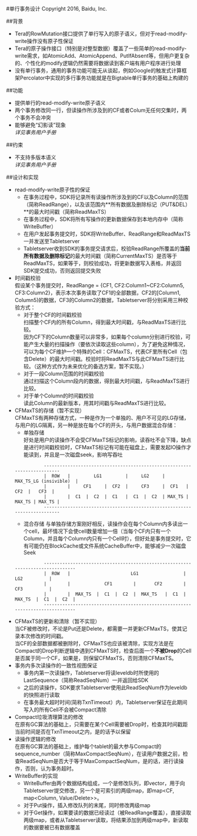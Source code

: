 #单行事务设计
Copyright 2016, Baidu, Inc.

##背景
* Tera的RowMutation接口提供了单行写入的原子语义，但对于read-modify-write操作没有原子性保证
* Tera的原子操作接口（特别是对整型数据）覆盖了一些简单的read-modify-write需求，如AtomicAdd、AtomicAppend、PutIfAbsent等，但用户更复杂的、个性化的modify逻辑仍然需要将数据读到客户端有用户程序进行处理
* 没有单行事务，通用的事务功能可能无从谈起，例如Google的触发式计算框架Percolator中实现的多行事务功能就是在Bigtable单行事务的基础上构建的

##功能
* 提供单行的read-modify-write原子语义
* 两个事务修改同一行，但读操作所涉及到的CF或者Colum无任何交集时，两个事务不会冲突
* 能够避免“幻影读”现象  
  *详见事务用户手册*

##约束
* 不支持多版本语义  
  *详见事务用户手册*

##设计和实现
* read-modify-write原子性的保证  
  * 在事务过程中，SDK将记录所有读操作所涉及到的CF以及Column的范围（简称ReadRange），以及该范围内**所有数据及删除标记（PUT&DEL）**的最大时间戳（简称ReadMaxTS）
  * 在事务过程中，SDK将所有写操作的更新数据保存到本地内存中（简称WriteBuffer）
  * 在用户发起事务提交时，SDK将WriteBuffer、ReadRange和ReadMaxTS一并发送至Tabletserver
  * Tabletserver收到SDK的事务提交请求后，校验ReadRange所覆盖的**当前所有数据及删除标记**的最大时间戳（简称CurrentMaxTS）是否等于ReadMaxTS，如果等于，则校验成功，将更新数据写入表格，并返回SDK提交成功，否则返回提交失败
* 时间戳校验  
  假设某个事务提交时，ReadRange = {CF1, CF2:Column1~CF2:Column5, CF3:Column2}，表示本次事务读取了CF1的全部数据，CF2的[Column1, Column5)的数据，CF3的Column2的数据，Tabletserver将分别采用三种校验方式：
  * 对于整个CF的时间戳校验  
  扫描整个CF内的所有Column，得到最大时间戳，与ReadMaxTS进行比较。  
  因为CF下的Column数量可以非常多，如果每个column分别进行校验，可能产生大量的扫描操作（要依次读取这些column），为了避免这种情况，可以为每个CF维护一个特殊的Cell：CFMaxTS，代表CF里所有Cell（包含Delete）的最大时间戳。校验时将ReadMaxTS与此CFMaxTS进行比较。（这种方式作为未来优化的备选方案，暂不实现。）
  * 对于一段Column范围的时间戳校验  
  通过扫描这个Column段内的数据，得到最大时间戳，与ReadMaxTS进行比较。
  * 对于单个Column的时间戳校验  
  读此Column的最新版本，用其时间戳与ReadMaxTS进行比较。
* CFMaxTS的存储（暂不实现）  
  CFMaxTS有两种存储方式，一种是作为一个单独的、用户不可见的LG存储，与用户的LG隔离，另一种是放在每个CF的开头，与用户数据混合存储：
  * 单独存储  
  好处是用户的读操作不会受CFMaxTS标记的影响，读吞吐不会下降，缺点是进行时间戳校验时，CFMaxTS标记有可能在磁盘上，需要发起IO操作才能读到，并且是一次磁盘seek，影响写吞吐
  ```
             -------------------------------------------------------------------------
             |  ROW   |         LG1         |     LG2     |   MAX_TS_LG (insivible)  |
             |        |     CF1     |  CF2  |     CF3     |  CF1   |   CF2  |   CF3  |
             |        |  C1  |  C2  |  C1   |  C1  |  C2  | MAX_TS | MAX_TS | MAX_TS |
             -------------------------------------------------------------------------
  ```
  * 混合存储
  与单独存储方案刚好相反，读操作会在每个Column内多读出一个cell，最坏情况下会使cell数量增加一倍（当每个CF内只有一个Column，并且每个Column内只有一个Cell时），但好处是事务提交时，它有可能仍在BlockCache或文件系统CacheBuffer中，能够减少一次磁盘Seek
  ```
             -------------------------------------------------------------------------------
             |  ROW   |                       LG1                 |           LG2          |
             |        |             CF1        |       CF2        |           CF3          |
             |        |  MAX_TS  |  C1  |  C2  |  MAX_TS   |  C1  |  MAX_TS  |  C1  |  C2  |
             -------------------------------------------------------------------------------
  ```
* CFMaxTS的更新和清除（暂不实现）  
  当CF被修改时，不论是Put还是Delete，都需要一并更新CFMaxTS，使其记录本次修改的时间戳。  
  当CF的全部数据都被删除时，CFMaxTS也应该被清除，实现方法是在Compact的Drop判断逻辑中遇到CFMaxTS时，检查后面一个**不被Drop**的Cell是否属于同一个CF，如果是，则保留CFMaxTS，否则清除CFMaxTS。
* 事务内多次读操作的一致性视图保证  
  * 事务内第一次读操作，Tabletserver将读leveldb时所使用的LastSequence（简称ReadSeqNum）一并返回给SDK
  * 之后的读操作，SDK要求Tabletserver使用此ReadSeqNum作为leveldb的快照进行读取
  * 在事务最大超时时间(简称TxnTimeout）内，Tabletserver保证在此期间写入的所有Cell不会被Compact清除
* Compact垃圾清理算法的修改  
  在原有GC算法的基础上，只需要在某个Cell需要被Drop时，检查其时间戳距当前时间是否在TxnTimeout之内，是的话予以保留
* 读操作逻辑的修改  
  在原有GC算法的基础上，维护每个tablet的最大参与Compact的sequence_number（简称MaxCompactSeqNum），在读用户数据之前，检查ReadSeqNum是否大于等于MaxCompactSeqNum，是的话，进行读操作，否则，认为事务超时。
* WriteBuffer的实现
  * WriteBuffer由两个数据结构组成，一个是修改队列，即vector<Mutation>，用于向Tabletserver提交修改，另一个是可索引的两级map，即map<CF, map<Column, Value/Delete>>。  
  * 对于Put操作，插入修改队列的末尾，同时修改两级map
  * 对于Get操作，如果要读的数据已经读过（被ReadRange覆盖），直接读取两级map，或者从Tabletserver读取，将结果添加到两级map中，新读取的数据要被已有数据覆盖
  

